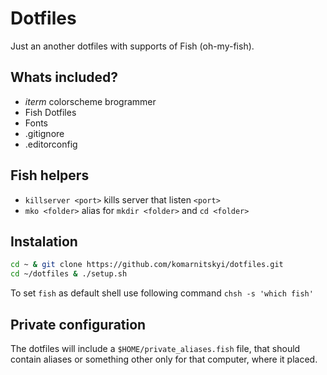 # Dotfiles
Just an another dotfiles with supports of Fish (oh-my-fish).

## Whats included?
* *iterm* colorscheme brogrammer  
* Fish Dotfiles
* Fonts
* .gitignore
* .editorconfig

## Fish helpers
* `killserver <port>` kills server that listen `<port>`
* `mko <folder>` alias for `mkdir <folder>` and `cd <folder>`

## Instalation
```bash
cd ~ & git clone https://github.com/komarnitskyi/dotfiles.git
cd ~/dotfiles & ./setup.sh
```
To set `fish` as default shell use following command `chsh -s 'which fish'`

## Private configuration
The dotfiles will include a `$HOME/private_aliases.fish` file, that should
contain aliases or something other only for that computer, where it placed.
